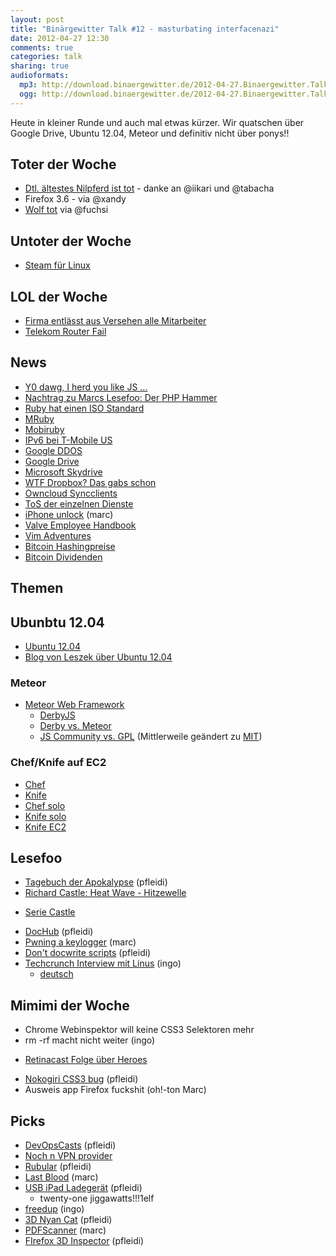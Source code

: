 ```yaml
---
layout: post
title: "Binärgewitter Talk #12 - masturbating interfacenazi"
date: 2012-04-27 12:30
comments: true
categories: talk
sharing: true
audioformats:
  mp3: http://download.binaergewitter.de/2012-04-27.Binaergewitter.Talk.12.mp3
  ogg: http://download.binaergewitter.de/2012-04-27.Binaergewitter.Talk.12.ogg
---
```

Heute in kleiner Runde und auch mal etwas kürzer. Wir quatschen über Google Drive, Ubuntu 12.04, Meteor und definitiv nicht über ponys!!

## Toter der Woche

- [Dtl. ältestes Nilpferd ist tot](http://www.reisenews-online.de/2012/04/26/deutschlands-aeltestes-nilpferd-gestorben/ ) - danke an @iikari und @tabacha
- Firefox 3.6 - via @xandy
- [Wolf tot](http://www.spiegel.de/panorama/0,1518,829480,00.html ) via @fuchsi

## Untoter der Woche

- [Steam für Linux](http://www.heise.de/newsticker/meldung/Valve-arbeitet-an-Steam-und-Left-4-Dead-fuer-Linux-1558519.html )

## LOL der Woche

- [Firma entlässt aus Versehen alle Mitarbeiter]( http://www.golem.de/news/aviva-investors-versehentlich-alle-mitarbeiter-per-e-mail-entlassen-1204-91362.html )
- [Telekom Router Fail]( http://www.golem.de/news/speedport-w-921v-wlan-router-der-telekom-stehen-voellig-offen-1204-91395.html )

## News

- [Y0 dawg, I herd you like JS ...]( https://github.com/jterrace/js.js )
- [Nachtrag zu Marcs Lesefoo: Der PHP Hammer]( http://www.flickr.com/photos/raindrift/sets/72157629492908038/ )
- [Ruby hat einen ISO Standard]( http://www.iso.org/iso/iso_catalogue/catalogue_tc/catalogue_detail.htm?csnumber=59579 )
- [MRuby]( https://github.com/mruby/mruby ) 
- [Mobiruby]( http://mobiruby.org/ ) 
- [IPv6 bei T-Mobile US]( http://www.extremetech.com/mobile/127213-ipv6-now-deployed-across-entire-t-mobile-us-network ) 
- [Google DDOS]( http://www.behind-the-enemy-lines.com/2012/04/google-attack-how-i-self-attacked.html )
- [Google Drive]( http://www.golem.de/news/dropbox-konkurrent-google-startet-google-drive-mit-5-gbyte-kostenlosem-speicher-1204-91374.html )
- [Microsoft Skydrive]( http://www.golem.de/news/dropbox-konkurrent-microsoft-legt-mit-skydrive-richtig-los-1204-91345.html )
- [WTF Dropbox? Das gabs schon]( http://blog.dropbox.com/?p=1138 )
- [Owncloud Syncclients](https://dragotin.wordpress.com/2012/04/26/owncloud-client-1-0-1/ )
- [ToS der einzelnen Dienste]( http://www.theverge.com/2012/4/24/2972228/cloud-storage-terms-of-service-comparison-avoid-google-drive )
- [iPhone unlock]( http://www.iclarified.com/entry/index.php?enid=21501 ) (marc)
- [Valve Employee Handbook]( http://newcdn.flamehaus.com/Valve_Handbook_LowRes.pdf )
- [Vim Adventures]( http://vim-adventures.com/ )
- [Bitcoin Hashingpreise]( https://bitcointalk.org/index.php?topic=76768.0 )
- [Bitcoin Dividenden]( https://bitcointalk.org/index.php?topic=74711.0 )


## Themen

## Ubunbtu 12.04

- [Ubuntu 12.04](http://releases.ubuntu.com/precise/ )
 - [Blog von Leszek über Ubuntu 12.04](http://leszekllelectronics.blogspot.de/2012/04/ubuntu-1204-das-aushangeschild-fur.html)

### Meteor

- [Meteor Web Framework]( http://www.meteor.com/ )
    * [DerbyJS]( http://derbyjs.com/ )
    * [Derby vs. Meteor]( http://blog.derbyjs.com/2012/04/14/our-take-on-derby-vs-meteor/ )
    * [JS Community vs. GPL]( http://blog.lassus.se/2012/04/meteor-meets-nogpl.html ) (Mittlerweile geändert zu [MIT]( http://www.meteor.com/faq ))

### Chef/Knife auf EC2

- [Chef]( http://www.opscode.com/chef/ )
- [Knife]( http://wiki.opscode.com/display/chef/Knife )
- [Chef solo]( http://wiki.opscode.com/display/chef/Chef+Solo )
- [Knife solo]( https://github.com/matschaffer/knife-solo )
- [Knife EC2]( https://github.com/opscode/knife-ec2 )

## Lesefoo

- [Tagebuch der Apokalypse]( http://www.amazon.de/gp/product/3453527933/ref=as_li_ss_tl?ie=UTF8&tag=retinacast-21 ) (pfleidi)
- [Richard Castle: Heat Wave - Hitzewelle](http://www.amazon.de/gp/product/3864250072/ref=as_li_ss_tl?ie=UTF8&tag=jitcreat-21&linkCode=as2&camp=1638&creative=19454&creativeASIN=3864250072 )
 * [Serie Castle](https://de.wikipedia.org/wiki/Castle_%28Fernsehserie%29 )
- [DocHub]( http://dochub.io/ ) (pfleidi)
- [Pwning a keylogger]( http://blog.spiderlabs.com/2012/04/pwning-a-spammers-keylogger.html ) (marc)
- [Don't docwrite scripts]( http://www.stevesouders.com/blog/2012/04/10/dont-docwrite-scripts/ ) (pfleidi)
- [Techcrunch Interview mit Linus](http://techcrunch.com/2012/04/19/an-interview-with-millenium-technology-prize-finalist-linus-torvalds/ ) (ingo)
  * [deutsch]( http://ikhaya.ubuntuusers.de/2012/04/24/interview-mit-linus-torvalds/ )


## Mimimi der Woche

- Chrome Webinspektor will keine CSS3 Selektoren mehr
- rm -rf macht nicht weiter (ingo)
 * [Retinacast Folge über Heroes](http://retinacast.de/rtc-s02e03-heroes/ )
- [Nokogiri CSS3 bug]( https://github.com/tenderlove/nokogiri/issues/451 ) (pfleidi)
- Ausweis app Firefox fuckshit (oh!-ton Marc)

## Picks

- [DevOpsCasts]( http://devops.mashion.net/ ) (pfleidi)
- [Noch n VPN provider]( https://www.privateinternetaccess.com/ )
- [Rubular]( http://rubular.com/ ) (pfleidi)
- [Last Blood]( http://www.javidpower.com/lastblood/ ) (marc)
- [USB iPad Ladegerät]( http://www.amazon.de/gp/product/B003TXLZ0Y/ref=as_li_ss_tl?ie=UTF8&tag=retinacast-21 ) (pfleidi)
    * twenty-one jiggawatts!!!1elf
- [freedup](http://freedup.org/ ) (ingo)
- [3D Nyan Cat]( http://cwacht.github.com/nyancat/ ) (pfleidi)
- [PDFScanner]( http://www.pdfscannerapp.com/ ) (marc)
- [FIrefox 3D Inspector]( http://www.drdobbs.com/web-development/232602739 ) (pfleidi)


